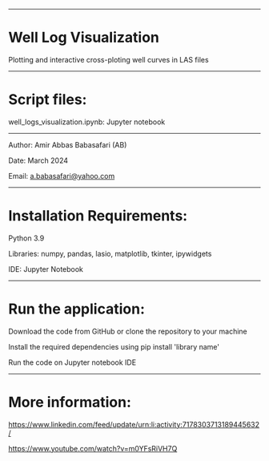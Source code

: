 --------------------------------------------------------------------------------------------------------------------------------------
# Well Log Visualization

Plotting and interactive cross-ploting well curves in LAS files

--------------------------------------------------------------------------------------------------------------------------------------
# Script files:

well_logs_visualization.ipynb: Jupyter notebook

--------------------------------------------------------------------------------------------------------------------------------------

Author: Amir Abbas Babasafari (AB)

Date: March 2024

Email: a.babasafari@yahoo.com

--------------------------------------------------------------------------------------------------------------------------------------
# Installation Requirements:

Python 3.9

Libraries: numpy, pandas, lasio, matplotlib, tkinter, ipywidgets

IDE: Jupyter Notebook

--------------------------------------------------------------------------------------------------------------------------------------
# Run the application:

Download the code from GitHub or clone the repository to your machine

Install the required dependencies using pip install 'library name'

Run the code on Jupyter notebook IDE

--------------------------------------------------------------------------------------------------------------------------------------
# More information:

https://www.linkedin.com/feed/update/urn:li:activity:7178303713189445632/

https://www.youtube.com/watch?v=m0YFsRiVH7Q

